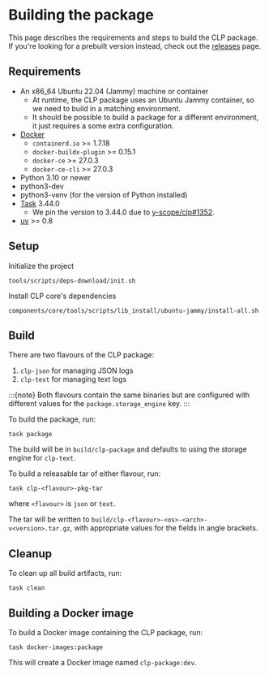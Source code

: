 # Building the package

This page describes the requirements and steps to build the CLP package. If you're looking for a
prebuilt version instead, check out the [releases](https://github.com/y-scope/clp/releases) page.

## Requirements

* An x86_64 Ubuntu 22.04 (Jammy) machine or container
  * At runtime, the CLP package uses an Ubuntu Jammy container, so we need to build in a matching
    environment.
  * It should be possible to build a package for a different environment, it just requires a some
    extra configuration.
* [Docker]
  * `containerd.io` >= 1.7.18
  * `docker-buildx-plugin` >= 0.15.1
  * `docker-ce` >= 27.0.3
  * `docker-ce-cli` >= 27.0.3
* Python 3.10 or newer
* python3-dev
* python3-venv (for the version of Python installed)
* [Task] 3.44.0
  * We pin the version to 3.44.0 due to [y-scope/clp#1352].
* [uv] >= 0.8

## Setup

Initialize the project

```shell
tools/scripts/deps-download/init.sh
```

Install CLP core's dependencies

```shell
components/core/tools/scripts/lib_install/ubuntu-jammy/install-all.sh
```

## Build

There are two flavours of the CLP package:

1. `clp-json` for managing JSON logs
2. `clp-text` for managing text logs

:::{note}
Both flavours contain the same binaries but are configured with different values for the
`package.storage_engine` key.
:::

To build the package, run:

```shell
task package
```

The build will be in `build/clp-package` and defaults to using the storage engine for `clp-text`.

To build a releasable tar of either flavour, run:

```shell
task clp-<flavour>-pkg-tar
```

where `<flavour>` is `json` or `text`.

The tar will be written to `build/clp-<flavour>-<os>-<arch>-v<version>.tar.gz`, with appropriate
values for the fields in angle brackets.

## Cleanup

To clean up all build artifacts, run:

```shell
task clean
```

## Building a Docker image

To build a Docker image containing the CLP package, run:

```shell
task docker-images:package
```

This will create a Docker image named `clp-package:dev`.

[Docker]: https://docs.docker.com/engine/install/
[Task]: https://taskfile.dev/
[uv]: https://docs.astral.sh/uv/
[y-scope/clp#1352]: https://github.com/y-scope/clp/issues/1352

